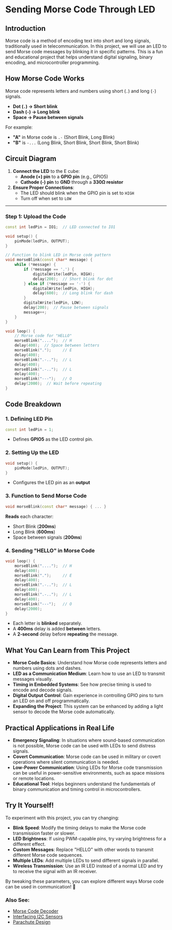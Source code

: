 # **Sending Morse Code Through LED**

## **Introduction**
Morse code is a method of encoding text into short and long signals, traditionally used in telecommunication. In this project, we will use an LED to send Morse code messages by blinking it in specific patterns. This is a fun and educational project that helps understand digital signaling, binary encoding, and microcontroller programming.


## **How Morse Code Works**
Morse code represents letters and numbers using short (`.`) and long (`-`) signals.

- **Dot (`.`) → Short blink**
- **Dash (`-`) → Long blink**
- **Space → Pause between signals**

For example:
- **"A"** in Morse code is `.-` (Short Blink, Long Blink)
- **"B"** is `-...` (Long Blink, Short Blink, Short Blink, Short Blink)

## **Circuit Diagram**
1. **Connect the LED** to the E cube:
   - **Anode (+) pin** to a **GPIO pin** (e.g., GPIO5)
   - **Cathode (-) pin** to **GND** through a **330Ω resistor**
2. **Ensure Proper Connections**:
   - The LED should blink when the GPIO pin is set to `HIGH`
   - Turn off when set to `LOW`

---

### **Step 1: Upload the Code**
```cpp
const int ledPin = IO1;  // LED connected to IO1

void setup() {
    pinMode(ledPin, OUTPUT);
}

// Function to blink LED in Morse code pattern
void morseBlink(const char* message) {
    while (*message) {
        if (*message == '.') {
            digitalWrite(ledPin, HIGH);
            delay(200);  // Short blink for dot
        } else if (*message == '-') {
            digitalWrite(ledPin, HIGH);
            delay(600);  // Long blink for dash
        }
        digitalWrite(ledPin, LOW);
        delay(200);  // Pause between signals
        message++;
    }
}

void loop() {
    // Morse code for "HELLO"
    morseBlink("....");  // H
    delay(400);  // Space between letters
    morseBlink(".");     // E
    delay(400);
    morseBlink(".-..");  // L
    delay(400);
    morseBlink(".-..");  // L
    delay(400);
    morseBlink("---");   // O
    delay(2000);  // Wait before repeating
}
```

## **Code Breakdown**
### 1. Defining LED Pin 

```cpp
const int ledPin = 1;
```
- Defines **GPIO5** as the LED control pin.

### 2. Setting Up the LED
```cpp
void setup() {
    pinMode(ledPin, OUTPUT);
}

```
- Configures the LED pin as an **output**

### 3. Function to Send Morse Code
```cpp
void morseBlink(const char* message) { ... }

```
**Reads** each character:
- Short Blink (**200ms**)
- Long Blink (**600ms**)
- Space between signals (**200ms**)

### 4. Sending "HELLO" in Morse Code
```cpp
void loop() {
    morseBlink("....");  // H
    delay(400);  
    morseBlink(".");     // E
    delay(400);
    morseBlink(".-..");  // L
    delay(400);
    morseBlink(".-..");  // L
    delay(400);
    morseBlink("---");   // O
    delay(2000);
}

```
- Each letter is **blinked** separately.
- A **400ms** delay is added **between** letters.
- A **2-second** delay before **repeating** the message.

## What You Can Learn from This Project

- **Morse Code Basics**: Understand how Morse code represents letters and numbers using dots and dashes.
- **LED as a Communication Medium**: Learn how to use an LED to transmit messages visually.
- **Timing in Embedded Systems**: See how precise timing is used to encode and decode signals.
- **Digital Output Control**: Gain experience in controlling GPIO pins to turn an LED on and off programmatically.
- **Expanding the Project**: This system can be enhanced by adding a light sensor to decode the Morse code automatically.

## Practical Applications in Real Life

- **Emergency Signaling**: In situations where sound-based communication is not possible, Morse code can be used with LEDs to send distress signals.
- **Covert Communication**: Morse code can be used in military or covert operations where silent communication is needed.
- **Low-Power Communication**: Using LEDs for Morse code transmission can be useful in power-sensitive environments, such as space missions or remote locations.
- **Educational Tool**: Helps beginners understand the fundamentals of binary communication and timing control in microcontrollers.

## Try It Yourself!

To experiment with this project, you can try changing:

- **Blink Speed**: Modify the timing delays to make the Morse code transmission faster or slower.
- **LED Brightness**: If using PWM-capable pins, try varying brightness for a different effect.
- **Custom Messages**: Replace "HELLO" with other words to transmit different Morse code sequences.
- **Multiple LEDs**: Add multiple LEDs to send different signals in parallel.
- **Wireless Transmission**: Use an IR LED instead of a normal LED and try to receive the signal with an IR receiver.

By tweaking these parameters, you can explore different ways Morse code can be used in communication! 🚀

### Also See:

- [Morse Code Decoder](/en/experiments/morsecodenlight/morse_ldr_decoder.md)
- [Interfacing I2C Sensors](/en/experiments/gpiosensor/i2c_communication.md)  
- [Parachute Design](/en/experiments/envnphysics/parachute_design)